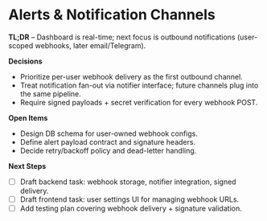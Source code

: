 # Alerts & Notification Channels

**TL;DR** – Dashboard is real-time; next focus is outbound notifications (user-scoped webhooks, later email/Telegram).

**Decisions**
- Prioritize per-user webhook delivery as the first outbound channel.
- Treat notification fan-out via notifier interface; future channels plug into the same pipeline.
- Require signed payloads + secret verification for every webhook POST.

**Open Items**
- Design DB schema for user-owned webhook configs.
- Define alert payload contract and signature headers.
- Decide retry/backoff policy and dead-letter handling.

**Next Steps**
- [ ] Draft backend task: webhook storage, notifier integration, signed delivery.
- [ ] Draft frontend task: user settings UI for managing webhook URLs.
- [ ] Add testing plan covering webhook delivery + signature validation.

